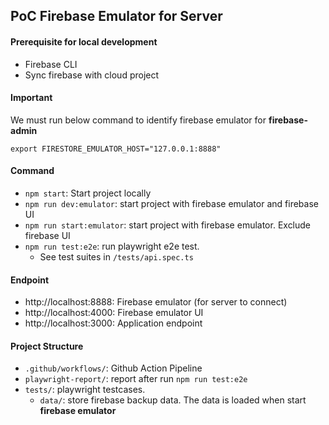 ## PoC Firebase Emulator for Server

#### Prerequisite for local development

- Firebase CLI
- Sync firebase with cloud project

#### Important

We must run below command to identify firebase emulator for **firebase-admin**

```
export FIRESTORE_EMULATOR_HOST="127.0.0.1:8888"
```

#### Command

- `npm start`: Start project locally
- `npm run dev:emulator`: start project with firebase emulator and firebase UI
- `npm run start:emulator`: start project with firebase emulator. Exclude firebase UI
- `npm run test:e2e`: run playwright e2e test.
  - See test suites in `/tests/api.spec.ts`

#### Endpoint

- http://localhost:8888: Firebase emulator (for server to connect)
- http://localhost:4000: Firebase emulator UI
- http://localhost:3000: Application endpoint

#### Project Structure

- `.github/workflows/`: Github Action Pipeline
- `playwright-report/`: report after run `npm run test:e2e`
- `tests/`: playwright testcases.
  - `data/`: store firebase backup data. The data is loaded when start **firebase emulator**
